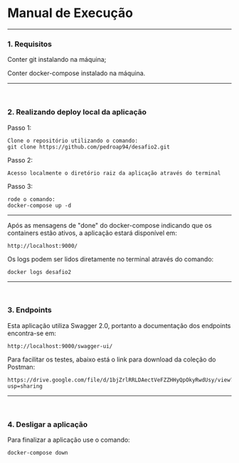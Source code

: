 # Manual de Execução

---
### 1. Requisitos
Conter git instalando na máquina;

Conter docker-compose instalado na máquina.

---
<br/>

### 2. Realizando deploy local da aplicação
Passo 1:
```
Clone o repositório utilizando o comando:
git clone https://github.com/pedroap94/desafio2.git
```

Passo 2:
```
Acesso localmente o diretório raiz da aplicação através do terminal
```

Passo 3:
```
rode o comando:
docker-compose up -d
```
---
Após as mensagens de "done" do docker-compose indicando que os containers
estão ativos, a aplicação estará disponível em:
```
http://localhost:9000/
```

Os logs podem ser lidos diretamente no terminal através do comando:
```
docker logs desafio2
```

---
<br/>

### 3. Endpoints
Esta aplicação utiliza Swagger 2.0, portanto a documentação dos endpoints
encontra-se em:
```
http://localhost:9000/swagger-ui/
```

Para facilitar os testes, abaixo está o link para download da coleção do Postman:
```
https://drive.google.com/file/d/1bjZrlRRLDAectVeFZZHHyQpOkyRwdUsy/view?usp=sharing
```

---
<br/>

### 4. Desligar a aplicação
Para finalizar a aplicação use o comando:
```
docker-compose down
```